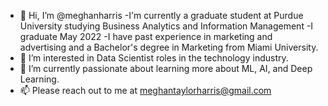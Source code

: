 - 👋 Hi, I’m @meghanharris
      -I'm currently a graduate student at Purdue University studying Business Analytics and Information Management
      -I graduate May 2022
      -I have past experience in marketing and advertising and a Bachelor's degree in Marketing from Miami University.
- 👀 I’m interested in Data Scientist roles in the technology industry.
- 🌱 I’m currently passionate about learning more about ML, AI, and Deep Learning.
- 📫 Please reach out to me at meghantaylorharris@gmail.com

<!---
meghanharris/meghanharris is a ✨ special ✨ repository because its `README.md` (this file) appears on your GitHub profile.
You can click the Preview link to take a look at your changes.
--->
